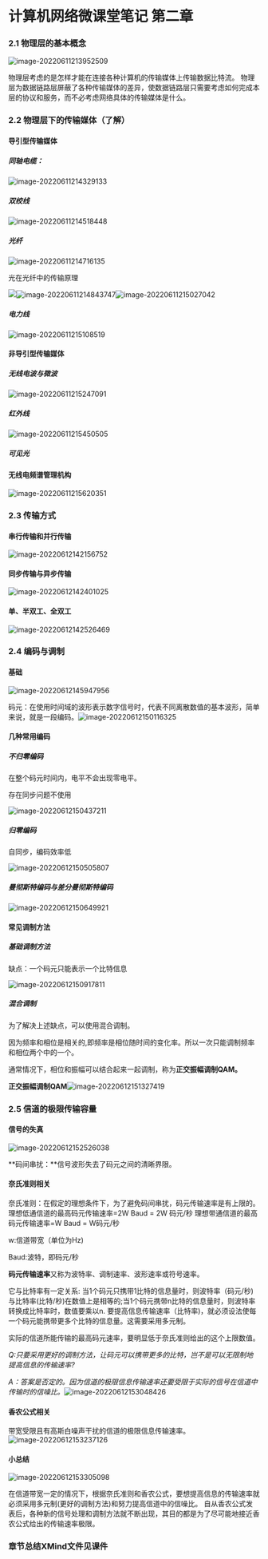 # 计算机网络微课堂笔记 第二章

### 2.1 物理层的基本概念

![image-20220611213952509](E:\课件\新建文件夹\计算机网络微课堂\ComputerNetworkNotes\计算机网络微课堂笔记第二章.assets\image-20220611213952509.png)

物理层考虑的是怎样才能在连接各种计算机的传输媒体上传输数据比特流。
物理层为数据链路层屏蔽了各种传输媒体的差异，使数据链路层只需要考虑如何完成本层的协议和服务，而不必考虑网络具体的传输媒体是什么。



### 2.2 物理层下的传输媒体（了解）

#### 导引型传输媒体

##### 同轴电缆：

![image-20220611214329133](E:\课件\新建文件夹\计算机网络微课堂\ComputerNetworkNotes\计算机网络微课堂笔记第二章.assets\image-20220611214329133.png)

##### 双绞线

![image-20220611214518448](E:\课件\新建文件夹\计算机网络微课堂\ComputerNetworkNotes\计算机网络微课堂笔记第二章.assets\image-20220611214518448.png)

##### 光纤

![image-20220611214716135](E:\课件\新建文件夹\计算机网络微课堂\ComputerNetworkNotes\计算机网络微课堂笔记第二章.assets\image-20220611214716135.png)

光在光纤中的传输原理

![](E:\课件\新建文件夹\计算机网络微课堂\ComputerNetworkNotes\计算机网络微课堂笔记第二章.assets\image-20220611214945624.png)![image-20220611214843747](E:\课件\新建文件夹\计算机网络微课堂\ComputerNetworkNotes\计算机网络微课堂笔记第二章.assets\image-20220611214843747.png)![image-20220611215027042](E:\课件\新建文件夹\计算机网络微课堂\ComputerNetworkNotes\计算机网络微课堂笔记第二章.assets\image-20220611215027042.png)

##### 电力线

![image-20220611215108519](E:\课件\新建文件夹\计算机网络微课堂\ComputerNetworkNotes\计算机网络微课堂笔记第二章.assets\image-20220611215108519.png)

#### 非导引型传输媒体

##### 无线电波与微波

![image-20220611215247091](E:\课件\新建文件夹\计算机网络微课堂\ComputerNetworkNotes\计算机网络微课堂笔记第二章.assets\image-20220611215247091.png)

##### 红外线

![image-20220611215450505](E:\课件\新建文件夹\计算机网络微课堂\ComputerNetworkNotes\计算机网络微课堂笔记第二章.assets\image-20220611215450505.png)

##### 可见光

#### 无线电频谱管理机构

![image-20220611215620351](E:\课件\新建文件夹\计算机网络微课堂\ComputerNetworkNotes\计算机网络微课堂笔记第二章.assets\image-20220611215620351.png)

### 2.3 传输方式

#### 串行传输和并行传输

![image-20220612142156752](E:\课件\新建文件夹\计算机网络微课堂\ComputerNetworkNotes\计算机网络微课堂笔记第二章.assets\image-20220612142156752.png)

#### 同步传输与异步传输

![image-20220612142401025](E:\课件\新建文件夹\计算机网络微课堂\ComputerNetworkNotes\计算机网络微课堂笔记第二章.assets\image-20220612142401025.png)

#### 单、半双工、全双工

![image-20220612142526469](E:\课件\新建文件夹\计算机网络微课堂\ComputerNetworkNotes\计算机网络微课堂笔记第二章.assets\image-20220612142526469.png)

### 2.4 编码与调制

#### 基础

![image-20220612145947956](E:\课件\新建文件夹\计算机网络微课堂\ComputerNetworkNotes\计算机网络微课堂笔记第二章.assets\image-20220612145947956.png)

码元：在使用时间域的波形表示数字信号时，代表不同离散数值的基本波形，简单来说，就是一段编码。![image-20220612150116325](E:\课件\新建文件夹\计算机网络微课堂\ComputerNetworkNotes\计算机网络微课堂笔记第二章.assets\image-20220612150116325.png)



#### 几种常用编码

##### 不归零编码

在整个码元时间内，电平不会出现零电平。

存在同步问题不使用

![image-20220612150437211](E:\课件\新建文件夹\计算机网络微课堂\ComputerNetworkNotes\计算机网络微课堂笔记第二章.assets\image-20220612150437211.png)

##### 归零编码

自同步，编码效率低

![image-20220612150505807](E:\课件\新建文件夹\计算机网络微课堂\ComputerNetworkNotes\计算机网络微课堂笔记第二章.assets\image-20220612150505807.png)

##### 曼彻斯特编码与差分曼彻斯特编码

![image-20220612150649921](E:\课件\新建文件夹\计算机网络微课堂\ComputerNetworkNotes\计算机网络微课堂笔记第二章.assets\image-20220612150649921.png)

#### 常见调制方法

##### 基础调制方法

缺点：一个码元只能表示一个比特信息

![image-20220612150917811](E:\课件\新建文件夹\计算机网络微课堂\ComputerNetworkNotes\计算机网络微课堂笔记第二章.assets\image-20220612150917811.png)

##### 混合调制

为了解决上述缺点，可以使用混合调制。

因为频率和相位是相关的,即频率是相位随时间的变化率。所以一次只能调制频率和相位两个中的一个。

通常情况下，相位和振幅可以结合起来一起调制，称为**正交振幅调制QAM。**

**正交振幅调制QAM**![image-20220612151327419](E:\课件\新建文件夹\计算机网络微课堂\ComputerNetworkNotes\计算机网络微课堂笔记第二章.assets\image-20220612151327419.png)



### 2.5 信道的极限传输容量

#### 信号的失真

![image-20220612152526038](E:\课件\新建文件夹\计算机网络微课堂\ComputerNetworkNotes\计算机网络微课堂笔记第二章.assets\image-20220612152526038.png)

**码间串扰：**信号波形失去了码元之间的清晰界限。

#### 奈氏准则相关

奈氏准则：在假定的理想条件下，为了避免码间串扰，码元传输速率是有上限的。
理想低通信道的最高码元传输速率=2W Baud = 2W 码元/秒
理想带通信道的最高码元传输速率=W Baud = W码元/秒


w:信道带宽（单位为Hz)

Baud:波特，即码元/秒

**码元传输速率**又称为波特率、调制速率、波形速率或符号速率。

它与比特率有一定关系:
当1个码元只携带1比特的信息量时，则波特率（码元/秒)与比特率(比特/秒)在数值上是相等的;当1个码元携带n比特的信息量时，则波特率转换成比特率时，数值要乘以n.
要提高信息传输速率（比特率)，就必须设法使每一个码元能携带更多个比特的信息量。这需要采用多元制。

实际的信道所能传输的最高码元速率，要明显低于奈氏准则给出的这个上限数值。

*Q:只要采用更好的调制方法，让码元可以携带更多的比特，岂不是可以无限制地提高信息的传输速率?*

*A：答案是否定的。因为信道的极限信息传输速率还要受限于实际的信号在信道中传输时的信噪比。*![image-20220612153048426](E:\课件\新建文件夹\计算机网络微课堂\ComputerNetworkNotes\计算机网络微课堂笔记第二章.assets\image-20220612153048426.png)

#### 香农公式相关

带宽受限且有高斯白噪声干扰的信道的极限信息传输速率。![image-20220612153237126](E:\课件\新建文件夹\计算机网络微课堂\ComputerNetworkNotes\计算机网络微课堂笔记第二章.assets\image-20220612153237126.png)

#### 小总结

![image-20220612153305098](E:\课件\新建文件夹\计算机网络微课堂\ComputerNetworkNotes\计算机网络微课堂笔记第二章.assets\image-20220612153305098.png)

在信道带宽一定的情况下，根据奈氏准则和香农公式，要想提高信息的传输速率就必须采用多元制(更好的调制方法)和努力提高信道中的信噪比。
自从香农公式发表后，各种新的信号处理和调制方法就不断出现，其目的都是为了尽可能地接近香农公式给出的传输速率极限。

### 章节总结XMind文件见课件
